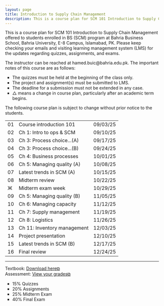 ```yaml
---
layout: page
title: Introduction to Supply Chain Management
description: This is a course plan for SCM 101 Introduction to Supply Chain Management.
---
```

This is a course plan for SCM 101 Introduction to Supply Chain Management offered to students enrolled in BS (SCM) program at Bahria Business School, Bahria University, E-8 Campus, Islamabad, PK. Please keep checking your emails and visiting learning management system (LMS) for the updates regarding quizzes, assignments, and exams.
<p>The instructor can be reached at hamed.buic@bahria.edu.pk. The important notes of this course are as follows:</p>

<ul style="list-style-type:square;">
  <li>The quizzes must be held at the beginning of the class only.</li>
  <li>The project and assignment(s) must be submitted to LMS.</li>
  <li>The deadline for a submission must not be extended in any case.</li>
  <li>△ means a change in course plan, particularly after an academic term begins.</li>
 </ul>

The following course plan is subject to change without prior notice to the students.

<table>
 <tr>
    <td>01</td>
    <td>Course introduction 101</td>
    <td>09/03/25</td>
  </tr>
  <tr>
    <td>02</td>
    <td>Ch 1: Intro to ops & SCM</td>
    <td>09/10/25</td>
  </tr>
  <tr>
    <td>03</td>
    <td>Ch 3: Process choice...(A)</td>
    <td>09/17/25</td>
  </tr>
  <tr>
    <td>04</td>
    <td>Ch 3: Process choice...(B)</td>
    <td>09/24/25 	</td>
  </tr>
  <tr>
    <td>05</td>
    <td>Ch 4: Business processes</td>
    <td>10/01/25</td>
  </tr>
  <tr>
    <td>06</td>
    <td>Ch 5: Managing quality (A)</td>
    <td>10/08/25</td>
  </tr>
  <tr>
    <td>07</td>
    <td>Latest trends in SCM (A)</td>
    <td>10/15/25</td>
  </tr>
  <tr>
    <td>08</td>
    <td>Midterm review</td>
    <td>10/22/25</td>
  </tr>
  <tr>
    <td>Ж</td>
    <td>Midterm exam week</td>
    <td>10/29/25</td>
  </tr>
  <tr>
    <td>09</td>
    <td>Ch 5: Managing quality (B)</td>
    <td>11/05/25</td>
  </tr>
  <tr>
    <td>10</td>
    <td>Ch 6: Managing capacity</td>
    <td>11/12/25</td>
  </tr>
  <tr>
    <td>11</td>
    <td>Ch 7: Supply management</td>
    <td>11/19/25</td>
  </tr>
  <tr>
    <td>12</td>
    <td>Ch 8: Logistics</td>
    <td>11/26/25</td>
  </tr>
  <tr>
    <td>13</td>
    <td>Ch 11: Inventory management</td>
    <td>12/03/25</td>
  </tr>
  <tr>
    <td>14</td>
    <td>Project presentation</td>
    <td>12/10/25</td>
  </tr>
  <tr>
    <td>15</td>
    <td>Latest trends in SCM (B)</td>
    <td>12/17/25</td>
  </tr>
  <tr>
    <td>16</td>
    <td>Final review</td>
    <td>12/24/25</td>
  </tr>
</table>

<hr class="solid">

Textbook: <a href="https://drive.google.com/file/d/1qLwA6FHoct-CXmYY32mepHPQ6QWmptT7" target="_blank" rel="noopener noreferrer">Download here&#x29c9;</a><br/>
Assessment: <a href="https://drive.google.com/file/d/1ibXQXa68N9x3uNRe8rvn_wvBOBIfXSK4" target="_blank" rel="noopener noreferrer">View your grades&#x29c9;</a>
 <ul style="list-style-type:square;">
  <li>15% Quizzes</li>
  <li>20% Assignments</li>
  <li>25% Midterm Exam</li>
  <li>40% Final Exam</li>
 </ul>
